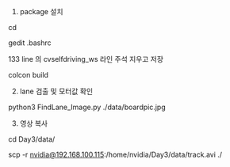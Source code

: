 1. package 설치

cd

gedit .bashrc

133 line 의 cvselfdriving_ws 라인 주석 지우고 저장

colcon build

2. lane 검출 및 모터값 확인
   
python3 FindLane_Image.py ./data/boardpic.jpg

3. 영상 복사
   
cd Day3/data/

scp -r nvidia@192.168.100.115:/home/nvidia/Day3/data/track.avi ./


